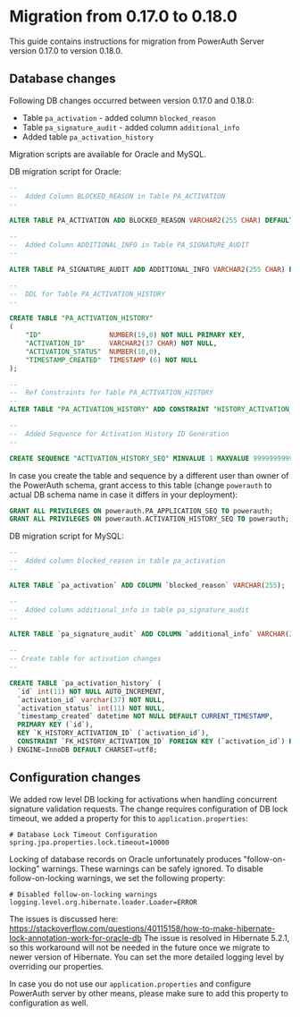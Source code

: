 # Migration from 0.17.0 to 0.18.0

This guide contains instructions for migration from PowerAuth Server version 0.17.0 to version 0.18.0.

## Database changes

Following DB changes occurred between version 0.17.0 and 0.18.0:
* Table `pa_activation` - added column `blocked_reason`
* Table `pa_signature_audit` - added column `additional_info`
* Added table `pa_activation_history`

Migration scripts are available for Oracle and MySQL.

DB migration script for Oracle:
```sql
--
--  Added Column BLOCKED_REASON in Table PA_ACTIVATION
--

ALTER TABLE PA_ACTIVATION ADD BLOCKED_REASON VARCHAR2(255 CHAR) DEFAULT NULL;

--
--  Added Column ADDITIONAL_INFO in Table PA_SIGNATURE_AUDIT
--

ALTER TABLE PA_SIGNATURE_AUDIT ADD ADDITIONAL_INFO VARCHAR2(255 CHAR) DEFAULT NULL;

--
--  DDL for Table PA_ACTIVATION_HISTORY
--

CREATE TABLE "PA_ACTIVATION_HISTORY"
(
    "ID"                 NUMBER(19,0) NOT NULL PRIMARY KEY,
    "ACTIVATION_ID"      VARCHAR2(37 CHAR) NOT NULL,
    "ACTIVATION_STATUS"  NUMBER(10,0),
    "TIMESTAMP_CREATED"  TIMESTAMP (6) NOT NULL
);

--
--  Ref Constraints for Table PA_ACTIVATION_HISTORY
--
ALTER TABLE "PA_ACTIVATION_HISTORY" ADD CONSTRAINT "HISTORY_ACTIVATION_FK" FOREIGN KEY ("ACTIVATION_ID") REFERENCES "PA_ACTIVATION" ("ACTIVATION_ID") ENABLE;

--
--  Added Sequence for Activation History ID Generation
--

CREATE SEQUENCE "ACTIVATION_HISTORY_SEQ" MINVALUE 1 MAXVALUE 9999999999999999999999999999 INCREMENT BY 1 START WITH 1 CACHE 20 NOORDER NOCYCLE;
```

In case you create the table and sequence by a different user than owner of the PowerAuth schema, grant access to this table (change `powerauth` to actual DB schema name in case it differs in your deployment):
```sql
GRANT ALL PRIVILEGES ON powerauth.PA_APPLICATION_SEQ TO powerauth;
GRANT ALL PRIVILEGES ON powerauth.ACTIVATION_HISTORY_SEQ TO powerauth;
```

DB migration script for MySQL:
```sql
--
--  Added column blocked_reason in table pa_activation
--

ALTER TABLE `pa_activation` ADD COLUMN `blocked_reason` VARCHAR(255);

--
--  Added column additional_info in table pa_signature_audit
--

ALTER TABLE `pa_signature_audit` ADD COLUMN `additional_info` VARCHAR(255);

--
-- Create table for activation changes
--

CREATE TABLE `pa_activation_history` (
  `id` int(11) NOT NULL AUTO_INCREMENT,
  `activation_id` varchar(37) NOT NULL,
  `activation_status` int(11) NOT NULL,
  `timestamp_created` datetime NOT NULL DEFAULT CURRENT_TIMESTAMP,
  PRIMARY KEY (`id`),
  KEY `K_HISTORY_ACTIVATION_ID` (`activation_id`),
  CONSTRAINT `FK_HISTORY_ACTIVATION_ID` FOREIGN KEY (`activation_id`) REFERENCES `pa_activation` (`activation_id`) ON DELETE CASCADE ON UPDATE NO ACTION
) ENGINE=InnoDB DEFAULT CHARSET=utf8;
```

## Configuration changes

We added row level DB locking for activations when handling concurrent signature validation requests. The change requires configuration of DB lock timeout, we added a property for this to `application.properties`:

```properties
# Database Lock Timeout Configuration
spring.jpa.properties.lock.timeout=10000
```

Locking of database records on Oracle unfortunately produces "follow-on-locking" warnings. These warnings can be safely ignored. To disable follow-on-locking warnings, we set the following property:

```properties
# Disabled follow-on-locking warnings
logging.level.org.hibernate.loader.Loader=ERROR
```

The issues is discussed here:
https://stackoverflow.com/questions/40115158/how-to-make-hibernate-lock-annotation-work-for-oracle-db
The issue is resolved in Hibernate 5.2.1, so this workaround will not be needed in the future once we migrate to newer version of Hibernate. You can set the more detailed logging level by overriding our properties.

In case you do not use our `application.properties` and configure PowerAuth server by other means, please make sure to add this property to configuration as well.
